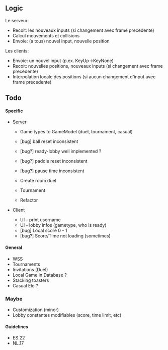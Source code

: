 ## Logic
Le serveur:
- Recoit: les nouveaux inputs (si changement avec frame precedente)
- Calcul mouvements et collisions
- Envoie: (a tous) nouvel input, nouvelle position
  
Les clients:
- Envoie: un nouvel input (p.ex. KeyUp->KeyNone)
- Recoit: nouvelles positions, nouveaux inputs (si changement avec frame precedente)
- Interpolation locale des positions (si aucun changement d'input avec frame precedente)

## Todo

#### Specific
- Server
  - Game types to GameModel (duel, tournament, casual)
  - [bug] ball reset inconsistent
  - [bug?] ready-lobby well implemented ?
  - [bug?] paddle reset inconsistent
  - [bug?] pause time inconsistent

  - Create room duel
  - Tournament
  - Refactor

- Client
  - UI - print username
  - UI - lobby infos (gametype, who is ready)
  - [bug] Local score 0 - 1
  - [bug?] Score/Time not loading (sometimes)

#### General
- WSS
- Tournaments
- Invitations (Duel)
- Local Game in Database ?
- Stacking toasters
- Casual Elo ?

### Maybe
- Customization (minor)
- Lobby constantes modifiables (score, time limit, etc)

#### Guidelines
- ES.22
- NL.17
